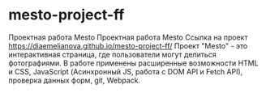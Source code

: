 # mesto-project-ff
Проектная работа Mesto
Проектная работа Mesto
Ссылка на проект https://diaemelianova.github.io/mesto-project-ff/
Проект "Mesto" - это интерактивная страница, где пользователи могут делиться фотографиями. В работе применены расширенные возможности HTML и CSS,
JavaScript (Асинхронный JS, работа с DOM API и Fetch API), проверка данных форм, git, Webpack.
